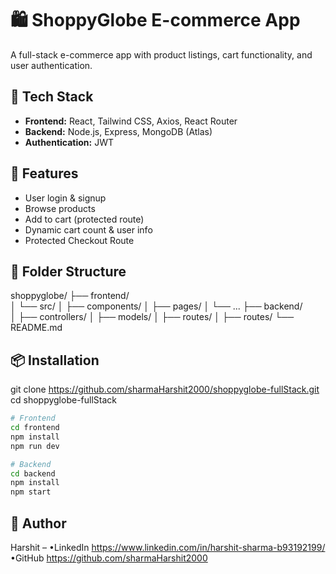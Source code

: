 # 🛍️ ShoppyGlobe E-commerce App

A full-stack e-commerce app with product listings, cart functionality, and user authentication.

## 🚀 Tech Stack
- **Frontend:** React, Tailwind CSS, Axios, React Router
- **Backend:** Node.js, Express, MongoDB (Atlas)
- **Authentication:** JWT

## 🧾 Features
- User login & signup
- Browse products
- Add to cart (protected route)
- Dynamic cart count & user info
- Protected Checkout Route

## 🔧 Folder Structure

shoppyglobe/
├── frontend/       
│   └── src/
│       ├── components/
│       ├── pages/
│       └── ...
├── backend/        
│   ├── controllers/
│   ├── models/
│   ├── routes/
│   ├── routes/
└── README.md       



## 📦 Installation

git clone https://github.com/sharmaHarshit2000/shoppyglobe-fullStack.git
cd shoppyglobe-fullStack

```bash
# Frontend
cd frontend
npm install
npm run dev

# Backend
cd backend
npm install
npm start

```

## 👤 Author

Harshit – 
•LinkedIn https://www.linkedin.com/in/harshit-sharma-b93192199/  
•GitHub  https://github.com/sharmaHarshit2000
